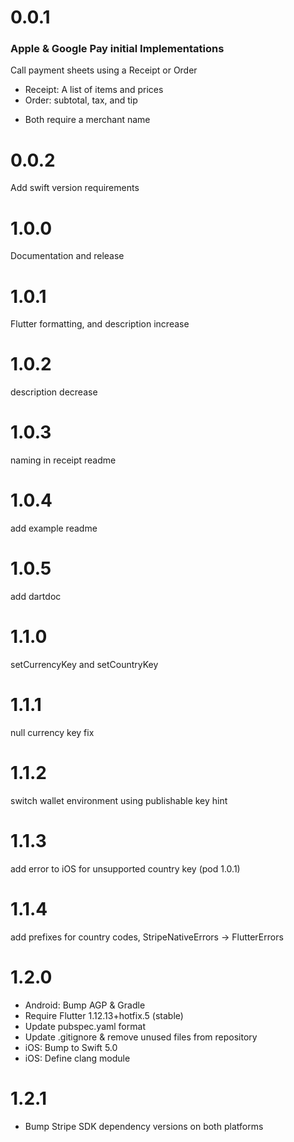 # 0.0.1

### Apple & Google Pay initial Implementations

Call payment sheets using a Receipt or Order
  - Receipt: A list of items and prices
  - Order: subtotal, tax, and tip
  * Both require a merchant name

# 0.0.2

Add swift version requirements

# 1.0.0

Documentation and release

# 1.0.1

Flutter formatting, and description increase

# 1.0.2

description decrease

# 1.0.3

naming in receipt readme

# 1.0.4

add example readme

# 1.0.5

add dartdoc

# 1.1.0

setCurrencyKey and setCountryKey

# 1.1.1

null currency key fix

# 1.1.2

switch wallet environment using publishable key hint

# 1.1.3

add error to iOS for unsupported country key (pod 1.0.1)

# 1.1.4 

add prefixes for country codes, StripeNativeErrors -> FlutterErrors

# 1.2.0

* Android: Bump AGP & Gradle
* Require Flutter 1.12.13+hotfix.5 (stable)
* Update pubspec.yaml format
* Update .gitignore & remove unused files from repository
* iOS: Bump to Swift 5.0
* iOS: Define clang module

# 1.2.1

* Bump Stripe SDK dependency versions on both platforms